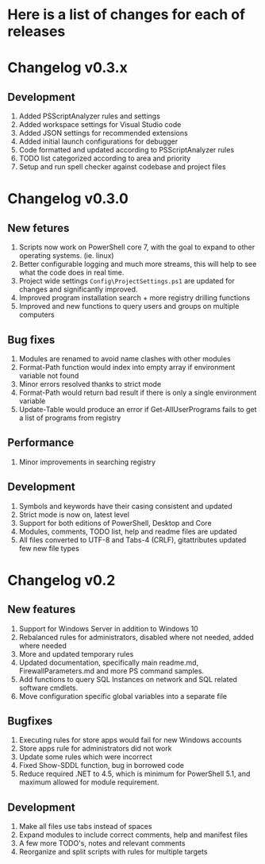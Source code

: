 
# Here is a list of changes for each of releases

# Changelog v0.3.x

## Development

1. Added PSScriptAnalyzer rules and settings
2. Added workspace settings for Visual Studio code
3. Added JSON settings for recommended extensions
4. Added initial launch configurations for debugger
5. Code formatted and updated according to PSScriptAnalyzer rules
6. TODO list categorized according to area and priority
7. Setup and run spell checker against codebase and project files

# Changelog v0.3.0

## New fetures

1. Scripts now work on PowerShell core 7, with the goal to expand to other
operating systems. (ie. linux)
2. Better configurable logging and much more streams, this will help to see what
the code does in real time.
3. Project wide settings `Config\ProjectSettings.ps1` are updated for changes
and significantly improved.
4. Improved program installation search + more registry drilling functions
5. Improved and new functions to query users and groups on multiple computers

## Bug fixes

1. Modules are renamed to avoid name clashes with other modules
2. Format-Path function would index into empty array if environment variable not
found
3. Minor errors resolved thanks to strict mode
4. Format-Path would return bad result if there is only a single environment variable
5. Update-Table would produce an error if Get-AllUserPrograms fails to get a list
of programs from registry

## Performance

1. Minor improvements in searching registry

## Development

1. Symbols and keywords have their casing consistent and updated
2. Strict mode is now on, latest level
3. Support for both editions of PowerShell, Desktop and Core
4. Modules, comments, TODO list, help and readme files are updated
5. All files converted to UTF-8 and Tabs-4 (CRLF), gitattributes updated few new
file types

# Changelog v0.2

## New features

1. Support for Windows Server in addition to Windows 10
2. Rebalanced rules for administrators, disabled where not needed, added where needed
3. More and updated temporary rules
4. Updated documentation, specifically main readme.md, FirewallParameters.md and
more PS command samples.
5. Add functions to query SQL Instances on network and SQL related software cmdlets.
6. Move configuration specific global variables into a separate file

## Bugfixes

1. Executing rules for store apps would fail for new Windows accounts
2. Store apps rule for administrators did not work
3. Update some rules which were incorrect
4. Fixed Show-SDDL function, bug in borrowed code
5. Reduce required .NET to 4.5, which is minimum for PowerShell 5.1, and maximum
allowed for module requirement.

## Development

1. Make all files use tabs instead of spaces
2. Expand modules to include correct comments, help and manifest files
3. A few more TODO's, notes and relevant comments
4. Reorganize and split scripts with rules for multiple targets
